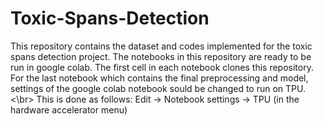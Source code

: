 # Toxic-Spans-Detection
This repository contains the dataset and codes implemented for the toxic spans detection project.
The notebooks in this repository are ready to be run in google colab. 
The first cell in each notebook clones this repository. 
For the last notebook which contains the final preprocessing and model, settings of the google colab notebook sould be changed to run on TPU.<\br>
This is done as follows: Edit -> Notebook settings -> TPU (in the hardware accelerator menu)  

